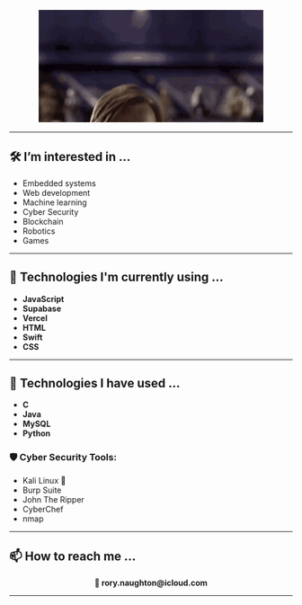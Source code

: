 <!-- Obi-Wan Header Section (Centered) -->
<p align="center">
  <img src="./obiWanHelloThere.gif" width="400">
</p>

---

## 🛠️ I’m interested in ...
- Embedded systems
- Web development
- Machine learning
- Cyber Security
- Blockchain
- Robotics
- Games

---

## 🚀 Technologies I'm currently using ...
- **JavaScript**
- **Supabase**
- **Vercel**
- **HTML**
- **Swift**
- **CSS**

---

## 💾 Technologies I have used ...
- **C**
- **Java**
- **MySQL**
- **Python**

### 🛡️ Cyber Security Tools:
- Kali Linux 🐉
- Burp Suite
- John The Ripper
- CyberChef
- nmap

---

## 📫 How to reach me ...
<p align="center">
  <strong>📧 rory.naughton@icloud.com</strong>
</p>

---

<!-- GitHub Footer -->
<!---
RoryNaught/RoryNaught is a ✨ special ✨ repository because its `README.md` (this file) appears on your GitHub profile.
You can click the Preview link to take a look at your changes.
--->

<!-- GitHub Footer -->
<!---
RoryNaught/RoryNaught is a ✨ special ✨ repository because its `README.md` (this file) appears on your GitHub profile.
You can click the Preview link to take a look at your changes.
--->
